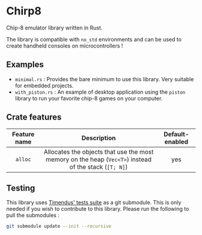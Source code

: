# Chirp8

Chip-8 emulator library written in Rust.

The library is compatible with `no_std` environments and can be used to create handheld consoles on microcontrollers !

## Examples

- `minimal.rs` : Provides the bare minimum to use this library. Very suitable for embedded projects.
- `with_piston.rs` : An example of desktop application using the `piston` library to run your favorite chip-8 games on your computer.

## Crate features

| **Feature name** |                                            **Description**                                            | **Default-enabled** |
| :--------------: | :---------------------------------------------------------------------------------------------------: | :-----------------: |
|     `alloc`      | Allocates the objects that use the most memory on the heap (`Vec<T>`) instead of the stack (`[T; N]`) |         yes         |

## Testing

This library uses [Timendus' tests suite](https://github.com/Timendus/chip8-test-suite.git) as a git submodule.
This is only needed if you wish to contribute to this library.
Please run the following to pull the submodules :

```sh
git submodule update --init --recursive
```